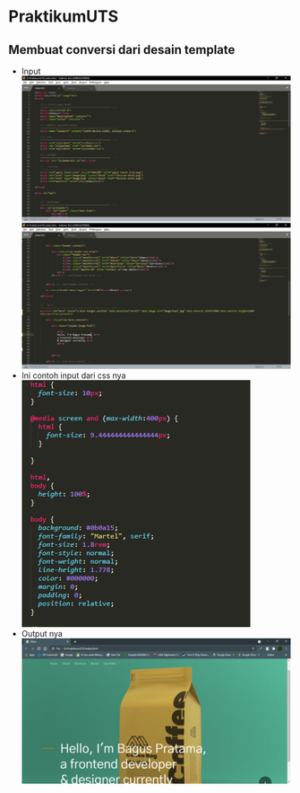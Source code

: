 # PraktikumUTS
## Membuat conversi dari desain template
- Input
![inhtml1](https://github.com/kannahs/PraktikumUTS/blob/master/image/inhtml1.PNG?raw=true)
![inhtml2](https://github.com/kannahs/PraktikumUTS/blob/master/image/inhtml2.PNG?raw=true)
- Ini contoh input dari css nya
![css](https://github.com/kannahs/PraktikumUTS/blob/master/image/css.PNG?raw=true)
- Output nya
![out](https://github.com/kannahs/PraktikumUTS/blob/master/image/out.PNG?raw=true)